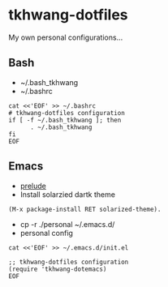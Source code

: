 tkhwang-dotfiles
================

My own personal configurations...

## Bash

* ~/.bash_tkhwang
* ~/.bashrc

```
cat <<'EOF' >> ~/.bashrc
# tkhwang-dotfiles configuration
if [ -f ~/.bash_tkhwang ]; then
      . ~/.bash_tkhwang
fi
EOF
```

## Emacs

* [prelude](https://github.com/bbatsov/prelude)
* Install solarzied dartk theme   

```
(M-x package-install RET solarized-theme).    
```

* cp -r ./personal ~/.emacs.d/
* personal config

```
cat <<'EOF' >> ~/.emacs.d/init.el

;; tkhwang-dotfiles configuration
(require 'tkhwang-dotemacs)
EOF
```